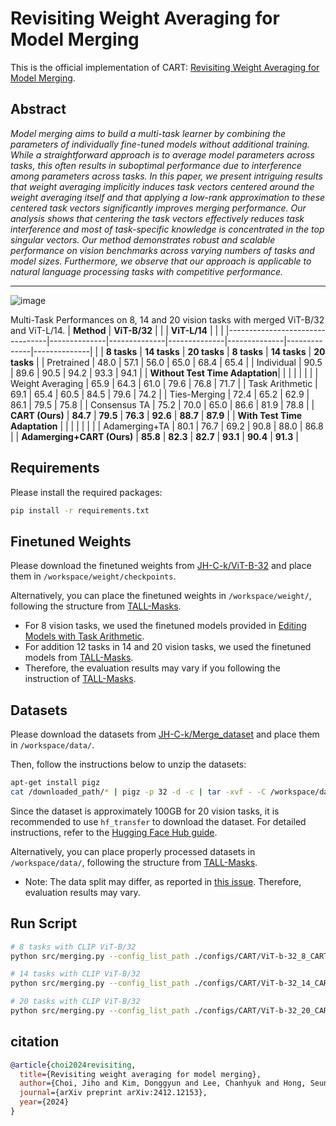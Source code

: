 # Revisiting Weight Averaging for Model Merging

This is the official implementation of CART: [Revisiting Weight Averaging for Model Merging](https://arxiv.org/abs/2412.12153).

## Abstract
_Model merging aims to build a multi-task learner by combining the parameters of individually fine-tuned models without additional training. While a straightforward approach is to average model parameters across tasks, this often results in suboptimal performance due to interference among parameters across tasks. In this paper, we present intriguing results that weight averaging implicitly induces task vectors centered around the weight averaging itself and that applying a low-rank approximation to these centered task vectors significantly improves merging performance. Our analysis shows that centering the task vectors effectively reduces task interference and most of task-specific knowledge is concentrated in the top singular vectors. Our method demonstrates robust and scalable performance on vision benchmarks across varying numbers of tasks and model sizes. Furthermore, we observe that our approach is applicable to natural language processing tasks with competitive performance._

---
![image](https://github.com/user-attachments/assets/872bad81-608a-403e-911c-06225d89722d)

Multi-Task Performances on 8, 14 and 20 vision tasks with merged ViT-B/32 and ViT-L/14.
| **Method**                      | **ViT-B/32** |              |              | **ViT-L/14** |              |              |
|---------------------------------|--------------|--------------|--------------|--------------|--------------|--------------|
|                                 | **8 tasks**  | **14 tasks** | **20 tasks** | **8 tasks**  | **14 tasks** | **20 tasks** |
| Pretrained                      | 48.0         | 57.1         | 56.0         | 65.0         | 68.4         | 65.4         |
| Individual                      | 90.5         | 89.6         | 90.5         | 94.2         | 93.3         | 94.1         |
| **Without Test Time Adaptation**|              |              |              |              |              |              |
| Weight Averaging                | 65.9         | 64.3         | 61.0         | 79.6         | 76.8         | 71.7         |
| Task Arithmetic                 | 69.1         | 65.4         | 60.5         | 84.5         | 79.6         | 74.2         |
| Ties-Merging                    | 72.4         | 65.2         | 62.9         | 86.1         | 79.5         | 75.8         |
| Consensus TA                    | 75.2         | 70.0         | 65.0         | 86.6         | 81.9         | 78.8         |
| **CART (Ours)**                 | **84.7**     | **79.5**     | **76.3**     | **92.6**     | **88.7**     | **87.9**     |
| **With Test Time Adaptation**   |              |              |              |              |              |              |
| Adamerging+TA                   | 80.1         | 76.7         | 69.2         | 90.8         | 88.0         | 86.8         |
| **Adamerging+CART (Ours)**      | **85.8**     | **82.3**     | **82.7**     | **93.1**     | **90.4**     | **91.3**     |



## Requirements

Please install the required packages:
```bash
pip install -r requirements.txt
```

## Finetuned Weights

Please download the finetuned weights from [JH-C-k/ViT-B-32](https://huggingface.co/JH-C-k/ViT-B-32/tree/main) and place them in `/workspace/weight/checkpoints`.

Alternatively, you can place the finetuned weights in `/workspace/weight/`, following the structure from [TALL-Masks](https://github.com/nik-dim/tall_masks).

- For 8 vision tasks, we used the finetuned models provided in [Editing Models with Task Arithmetic](https://github.com/mlfoundations/task_vectors).
- For addition 12 tasks in 14 and 20 vision tasks, we used the finetuned models from [TALL-Masks](https://github.com/nik-dim/tall_masks).
- Therefore, the evaluation results may vary if you following the instruction of [TALL-Masks](https://github.com/nik-dim/tall_masks).

## Datasets

Please download the datasets from [JH-C-k/Merge_dataset](https://huggingface.co/datasets/JH-C-k/Merge_dataset) and place them in `/workspace/data/`.

Then, follow the instructions below to unzip the datasets:
```bash
apt-get install pigz
cat /downloaded_path/* | pigz -p 32 -d -c | tar -xvf - -C /workspace/data/
```

Since the dataset is approximately 100GB for 20 vision tasks, it is recommended to use `hf_transfer` to download the dataset. For detailed instructions, refer to the [Hugging Face Hub guide](https://huggingface.co/docs/huggingface_hub/guides/download).

Alternatively, you can place properly processed datasets in `/workspace/data/`, following the structure from [TALL-Masks](https://github.com/nik-dim/tall_masks).

- Note: The data split may differ, as reported in [this issue](https://github.com/nik-dim/tall_masks/issues/1). Therefore, evaluation results may vary.

## Run Script

```bash
# 8 tasks with CLIP ViT-B/32
python src/merging.py --config_list_path ./configs/CART/ViT-b-32_8_CART.yaml

# 14 tasks with CLIP ViT-B/32
python src/merging.py --config_list_path ./configs/CART/ViT-b-32_14_CART.yaml

# 20 tasks with CLIP ViT-B/32
python src/merging.py --config_list_path ./configs/CART/ViT-b-32_20_CART.yaml
```


## citation
```bibtex
@article{choi2024revisiting,
  title={Revisiting weight averaging for model merging},
  author={Choi, Jiho and Kim, Donggyun and Lee, Chanhyuk and Hong, Seunghoon},
  journal={arXiv preprint arXiv:2412.12153},
  year={2024}
}
```
